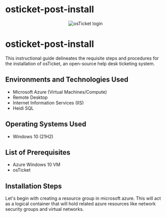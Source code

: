 # osticket-post-install

<p align="center">
<img src="![image](https://github.com/riquewill1977/osticket-post-install/assets/139101776/62d025a5-8c9a-406c-9575-31e63ba18950)" alt="osTicket login"/>
</p>

<h1>osticket-post-install</h1>
This instructional guide delineates the requisite steps and procedures for the installation of osTicket, an open-source help desk ticketing system.<br />


<h2>Environments and Technologies Used</h2>

- Microsoft Azure (Virtual Machines/Compute)
- Remote Desktop
- Internet Information Services (IIS)
- Heidi SQL

<h2>Operating Systems Used </h2>

- Windows 10</b> (21H2)

<h2>List of Prerequisites</h2>

- Azure Windows 10 VM
- osTicket

<h2>Installation Steps</h2>
<p>Let's begin with creating a resource group in microsoft azure. This will act as a logical container that will hold related azure resources like network security groups and virtual networks.</p>
